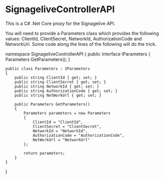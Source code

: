 # SignageliveControllerAPI

This is a C# .Net Core proxy for the Signagelive API. 

You will need to provide a Parameters class which provides the following values: ClientId, ClientSecret, NetworkId, AuthorizationCode and NetworkUrl. Some code along the lines of the following will do the trick.

namespace SignageliveControllerAPI
{
    public interface IParameters
    {
        Parameters GetParameters();
    }

    public class Parameters : IParameters
    {
        public string ClientId { get; set; }
        public string ClientSecret { get; set; }
        public string NetworkId { get; set; }
        public string AuthorizationCode { get; set; }
        public string NetWorkUrl { get; set; }

        public Parameters GetParameters()
        {
            Parameters parameters = new Parameters
            {
                ClientId = "ClientId",
                ClientSecret = "ClientSecret",
                NetworkId = "NetworkId",
                AuthorizationCode = "AuthorizationCode",
                NetWorkUrl = "NetworkUrl"
            };

            return parameters;
        }
    }
}

